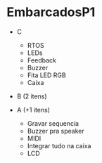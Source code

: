 # EmbarcadosP1

- C
    - RTOS
    - LEDs 
    - Feedback
    - Buzzer
    - Fita LED RGB
    - Caixa
    
- B (2 itens)
- A (+1 itens)
    
   - Gravar sequencia
   - Buzzer pra speaker
   - MIDI 
   - Integrar tudo na caixa
   - LCD
